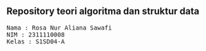 ## Repository teori algoritma dan struktur data

<pre>
Nama : Rosa Nur Aliana Sawafi
NIM : 2311110008
Kelas : S1SD04-A
</pre>
